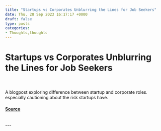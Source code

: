 ```yaml
---
title: "Startups vs Corporates Unblurring the Lines for Job Seekers"
date: Thu, 28 Sep 2023 16:17:17 +0000
draft: false
type: posts
categories: 
- Thoughts,thoughts
---
```

# Startups vs Corporates Unblurring the Lines for Job Seekers

<br/>

<br/>
A blogpost exploring difference between startup and corporate roles. especially cautioning about the risk startups have.

#### [Source](https://blog.anantshri.info/startups-vs-corporates-unblurring-the-lines-for-job-seekers/)

<br/>
---

